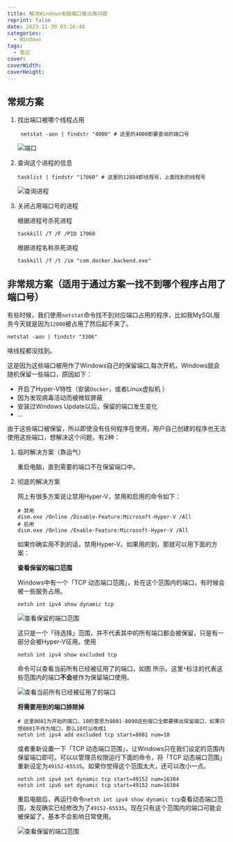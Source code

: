 ```yaml
---
title: 解决Windows电脑端口被占用问题
reprint: false
date: 2023-11-30 03:16:48
categories:
  - Windows
tags:
  - 笔记
cover:
coverWidth:
coverHeight:
---
```


## 常规方案

1. 找出端口被哪个线程占用

   ```shell
    netstat -aon | findstr "4000" # 这里的4000即要查询的端口号
   ```

   ![端口](https://s2.loli.net/2023/11/30/6JbMCPULHSwkeam.jpg)

2. 查询这个进程的信息

   ```shell
   tasklist | findstr "17060" # 这里的12884即线程号，上面找到的线程号
   ```

   ![查询进程](https://s2.loli.net/2023/11/30/BAvuWlaKDjL6XIS.jpg)

3. 关闭占用端口号的进程

   根据进程号杀死进程

   ```shell
   taskkill /T /F /PID 17060
   ```

   根据进程名称杀死进程

   ```shell
   taskkill /f /t /im "com.docker.backend.exe"
   ```

## 非常规方案（适用于通过方案一找不到哪个程序占用了端口号）

有些时候，我们使用`netstat`命令找不到对应端口占用的程序，比如我MySQL服务今天就是因为`12800`被占用了然后起不来了。

```shell
netstat -aon | findstr "3306"
```

啥线程都没找到。

这是因为这些端口被用作了Windows自己的保留端口,每次开机，Windows就会随机保留一些端口，原因如下：

- 开启了Hyper-V特性（安装`Docker`，或者Linux虚拟机 ）
- 因为发现病毒活动而被微软屏蔽
- 安装过Windows Update以后，保留的端口发生变化
- …

由于这些端口被保留，所以即使没有任何程序在使用，用户自己创建的程序也无法使用这些端口，想解决这个问题，有2种：

1. 临时解决方案（靠运气）

   重启电脑，直到需要的端口不在保留端口中。

2. 彻底的解决方案

   网上有很多方案说让禁用Hyper-V，禁用和启用的命令如下：

   ```shell
   # 禁用
   dism.exe /Online /Disable-Feature:Microsoft-Hyper-V /All
   # 启用
   dism.exe /Online /Enable-Feature:Microsoft-Hyper-V /All
   ```

   如果你确实用不到的话，禁用Hyper-V。如果用的到，那就可以用下面的方案：

   **查看保留的端口范围**

   Windows中有一个「TCP 动态端口范围」，处在这个范围内的端口，有时候会被一些服务占用。

   ```shell
   netsh int ipv4 show dynamic tcp
   ```

   ![查看保留的端口范围](https://s2.loli.net/2023/11/30/nKVxeBiwQtsOCJp.jpg)

   这只是一个「待选择」范围，并不代表其中的所有端口都会被保留，只是有一部分会被Hyper-V征用。使用

   ```shell
   netsh int ipv4 show excluded tcp
   ```

   命令可以查看当前所有已经被征用了的端口，如图 所示。这里`*`标注的代表这些范围内的端口**不会**被作为保留端口使用。

   ![查看当前所有已经被征用了的端口](https://s2.loli.net/2023/11/30/zVRDqAYItbnjfSd.jpg)

   **将需要用到的端口排除掉**

   ```shell
   # 这里8081为开始的端口，10的意思为8081-8090这些端口全都要移出保留端口，如果只想8081不作为端口，那么10可以改成1
   netsh int ipv4 add excluded tcp start=8081 num=10
   ```

   或者重新设置一下「TCP 动态端口范围」，让Windows只在我们设定的范围内保留端口即可。可以以管理员权限运行下面的命令，将「TCP 动态端口范围」重新设定为`49152-65535`。如果你觉得这个范围太大，还可以改小一点。

   ```shell
   netsh int ipv4 set dynamic tcp start=49152 num=16384
   netsh int ipv6 set dynamic tcp start=49152 num=16384
   ```

   重启电脑后，再运行命令`netsh int ipv4 show dynamic tcp`查看动态端口范围，发现确实已经修改为了`49152-65535`。现在只有这个范围内的端口可能会被保留了，基本不会影响日常使用。

   ![查看保留的端口范围](https://s2.loli.net/2023/11/30/nKVxeBiwQtsOCJp.jpg)

